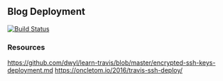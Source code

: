 ## Blog Deployment

[![Build Status](https://travis-ci.com/MartinHeinz/blog-deploy.svg?branch=master)](https://travis-ci.com/MartinHeinz/blog-deploy)

### Resources
<https://github.com/dwyl/learn-travis/blob/master/encrypted-ssh-keys-deployment.md>
<https://oncletom.io/2016/travis-ssh-deploy/>

